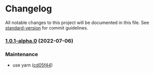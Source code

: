 # Changelog

All notable changes to this project will be documented in this file. See [standard-version](https://github.com/conventional-changelog/standard-version) for commit guidelines.

### [1.0.1-alpha.0](https://github.com/tkrs/release-test/compare/v0.3.3-alpha.1...v1.0.1-alpha.0) (2022-07-06)


### Maintenance

* use yarn ([cd05f44](https://github.com/tkrs/release-test/commit/cd05f449edc72b02f3b1487b13b611c876698a13))

